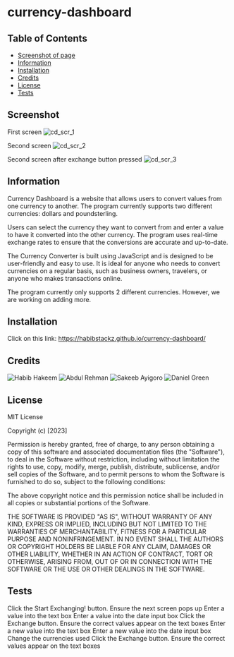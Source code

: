 # currency-dashboard

## Table of Contents
* [Screenshot of page](#screenshot)
* [Information](#information)
* [Installation](#installation)
* [Credits](#credits)
* [License](#license)
* [Tests](#tests)

## Screenshot
First screen ![cd_scr_1](https://github.com/HabibStackz/currency-dashboard/assets/105345889/ec371865-bb04-426f-9a24-9d92e10da6ae)

Second screen ![cd_scr_2](https://github.com/HabibStackz/currency-dashboard/assets/105345889/ba780f1c-767c-4a34-9973-45fd6ded0832)

Second screen after exchange button pressed ![cd_scr_3](https://github.com/HabibStackz/currency-dashboard/assets/105345889/300402d1-065a-4c20-abaf-5364ac390245)


## Information
Currency Dashboard is a website that allows users to convert values from one currency to another. The program currently supports two different currencies: dollars and poundsterling.

Users can select the currency they want to convert from and enter a value to have it converted into the other currency. The program uses real-time exchange rates to ensure that the conversions are accurate and up-to-date.

The Currency Converter is built using JavaScript and is designed to be user-friendly and easy to use. It is ideal for anyone who needs to convert currencies on a regular basis, such as business owners, travelers, or anyone who makes transactions online.

The program currently only supports 2 different currencies. However, we are working on adding more.

## Installation
Click on this link: https://habibstackz.github.io/currency-dashboard/

## Credits
![Habib Hakeem](https://github.com/HabibStackz)
![Abdul Rehman](https://github.com/programmer90000)
![Sakeeb Ayigoro](https://github.com/amazingawwal)
![Daniel Green](https://github.com/Greenie115)

## License
MIT License

Copyright (c) [2023]

Permission is hereby granted, free of charge, to any person obtaining a copy of this software and associated documentation files (the "Software"), to deal in the Software without restriction, including without limitation the rights to use, copy, modify, merge, publish, distribute, sublicense, and/or sell copies of the Software, and to permit persons to whom the Software is furnished to do so, subject to the following conditions:

The above copyright notice and this permission notice shall be included in all copies or substantial portions of the Software.

THE SOFTWARE IS PROVIDED "AS IS", WITHOUT WARRANTY OF ANY KIND, EXPRESS OR IMPLIED, INCLUDING BUT NOT LIMITED TO THE WARRANTIES OF MERCHANTABILITY, FITNESS FOR A PARTICULAR PURPOSE AND NONINFRINGEMENT. IN NO EVENT SHALL THE AUTHORS OR COPYRIGHT HOLDERS BE LIABLE FOR ANY CLAIM, DAMAGES OR OTHER LIABILITY, WHETHER IN AN ACTION OF CONTRACT, TORT OR OTHERWISE, ARISING FROM, OUT OF OR IN CONNECTION WITH THE SOFTWARE OR THE USE OR OTHER DEALINGS IN THE SOFTWARE.

## Tests
Click the Start Exchanging! button. Ensure the next screen pops up
Enter a value into the text box
Enter a value into the date input box
Click the Exchange button. Ensure the correct values appear on the text boxes
Enter a new value into the text box
Enter a new value into the date input box
Change the currencies used
Click the Exchange button. Ensure the correct values appear on the text boxes
